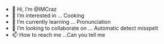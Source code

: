 - 👋 Hi, I’m @IMCraz
- 👀 I’m interested in ... Cooking
- 🌱 I’m currently learning ... Pronunciation
- 💞️ I’m looking to collaborate on ... Automatic detect misspelt
- 📫 How to reach me ...Can you tell me

<!---
IMCraz/IMCraz is a ✨ special ✨ repository because its `README.md` (this file) appears on your GitHub profile.
You can click the Preview link to take a look at your changes.
--->
